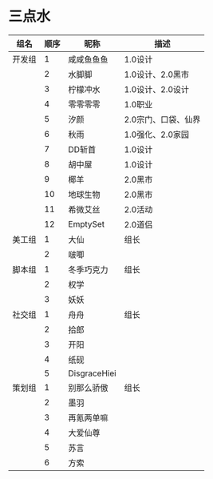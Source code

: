 # 三点水

组名  | 顺序   | 昵称 | 描述 |  
-- | --   | -- | -- | 
| 开发组 | 1  | 咸咸鱼鱼鱼 | 1.0设计 
|  | 2  | 水脚脚 | 1.0设计、2.0黑市
|  | 3  | 柠檬冲水 | 1.0设计、2.0设计
|  | 4  |  零零零零 | 1.0职业
|  | 5  |  汐颜 | 2.0宗门、口袋、仙界
|  | 6  |  秋雨 | 1.0强化、2.0家园
|  | 7  |  DD斩首 | 1.0设计
|  | 8  |  胡中屋 | 1.0设计
|  | 9  |  椰羊 | 2.0黑市
|  | 10  |  地球生物 | 2.0黑市
|  | 11  |  希微艾丝 | 2.0活动
|  | 12  |  EmptySet | 2.0道侣
| 美工组  | 1  |  大仙 | 组长
|  | 2  |  啵唧 | 
| 脚本组 | 1  |  冬季巧克力 | 组长
|  | 2  |  权学 | 
|  | 3  |  妖妖 | 
| 社交组 | 1  | 舟舟   | 组长
|  | 2  | 拾郎   |
|  | 3  | 开阳   |
|  | 4  | 纸砚   |
|  | 5  | DisgraceHiei |
| 策划组 | 1  | 别那么骄傲 | 组长
|  | 2  | 墨羽 |
|  | 3  | 再氪两单嘛 |
|  | 4  | 大爱仙尊 |
|  | 5  | 苏言 |
|  | 6  | 方索 |